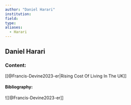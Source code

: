 ```yaml
---
author: "Daniel Harari"
institution:
field:
type:
aliases:
  - Harari
---
```


## Daniel Harari

### Content:
[[@Francis-Devine2023-er|Rising Cost Of Living In The UK]]

#### Bibliography:

![[@Francis-Devine2023-er]]